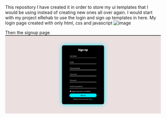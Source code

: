 This repository I have created it in order to store my ui templates that I would be using instead of creating new ones all over again. I would start with my project eRehab to use the login and sign up templates in here.
My login page created with only html, css and javascript
![image](https://github.com/user-attachments/assets/89fbbb27-1cb7-4737-a53a-3c4ecc3647cb)

Then the signup page
![alt text](image.png)

